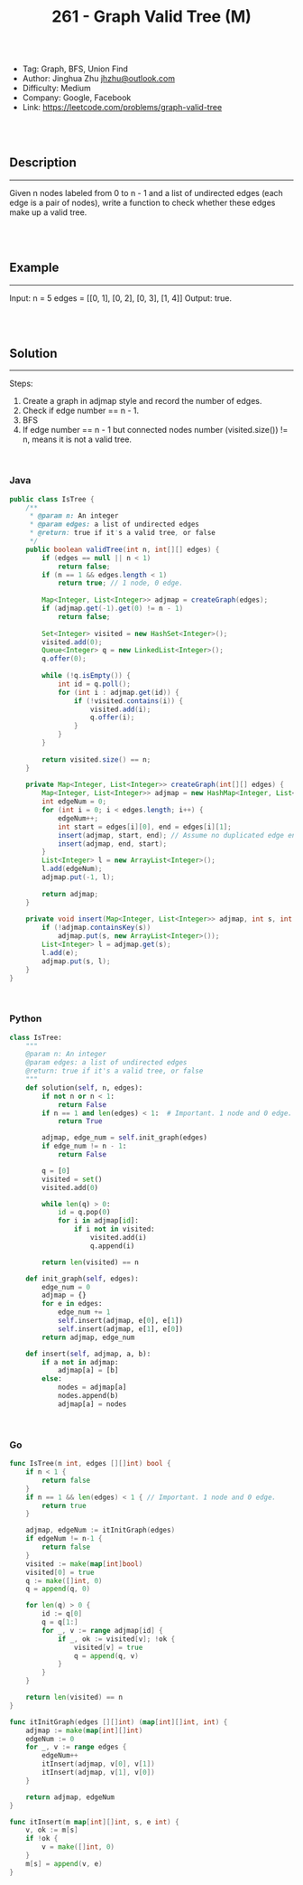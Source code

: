 # <center>261 - Graph Valid Tree (M)</center> 



<br></br>

* Tag: Graph, BFS, Union Find
* Author: Jinghua Zhu <jhzhu@outlook.com>
* Difficulty: Medium
* Company: Google, Facebook
* Link: https://leetcode.com/problems/graph-valid-tree

<br></br>



## Description
----
Given n nodes labeled from 0 to n - 1 and a list of undirected edges (each edge is a pair of nodes), write a function to check whether these edges make up a valid tree.

<br></br>



## Example
----
Input: n = 5 edges = [[0, 1], [0, 2], [0, 3], [1, 4]]
Output: true.

<br></br>



## Solution
----
Steps:
1. Create a graph in adjmap style and record the number of edges.
2. Check if edge number == n - 1.
3. BFS
4. If edge number == n - 1 but connected nodes number (visited.size()) != n, means it is not a valid tree.

<br>



### Java
```java
public class IsTree {
	/**
     * @param n: An integer
     * @param edges: a list of undirected edges
     * @return: true if it's a valid tree, or false
     */
    public boolean validTree(int n, int[][] edges) {
        if (edges == null || n < 1)
            return false;
        if (n == 1 && edges.length < 1)
            return true; // 1 node, 0 edge.
        
        Map<Integer, List<Integer>> adjmap = createGraph(edges);
        if (adjmap.get(-1).get(0) != n - 1)
            return false;
    
        Set<Integer> visited = new HashSet<Integer>();
        visited.add(0);
        Queue<Integer> q = new LinkedList<Integer>();
        q.offer(0);
        
        while (!q.isEmpty()) {
            int id = q.poll();
            for (int i : adjmap.get(id)) {
                if (!visited.contains(i)) {
                    visited.add(i);
                    q.offer(i);
                }
            }
        }
        
        return visited.size() == n;
    }
    
    private Map<Integer, List<Integer>> createGraph(int[][] edges) {
        Map<Integer, List<Integer>> adjmap = new HashMap<Integer, List<Integer>>();
        int edgeNum = 0;
        for (int i = 0; i < edges.length; i++) {
            edgeNum++;
            int start = edges[i][0], end = edges[i][1];
            insert(adjmap, start, end); // Assume no duplicated edge entries in input array.
            insert(adjmap, end, start);
        }
        List<Integer> l = new ArrayList<Integer>();
        l.add(edgeNum);
        adjmap.put(-1, l);
        
        return adjmap;
    }
    
    private void insert(Map<Integer, List<Integer>> adjmap, int s, int e) {
        if (!adjmap.containsKey(s))
            adjmap.put(s, new ArrayList<Integer>());
        List<Integer> l = adjmap.get(s);
        l.add(e);
        adjmap.put(s, l);
    }
}
```

<br>


### Python
```python
class IsTree:
    """
    @param n: An integer
    @param edges: a list of undirected edges
    @return: true if it's a valid tree, or false
    """
    def solution(self, n, edges):
        if not n or n < 1:
            return False
        if n == 1 and len(edges) < 1:  # Important. 1 node and 0 edge.
            return True

        adjmap, edge_num = self.init_graph(edges)
        if edge_num != n - 1:
            return False

        q = [0]
        visited = set()
        visited.add(0)

        while len(q) > 0:
            id = q.pop(0)
            for i in adjmap[id]:
                if i not in visited:
                    visited.add(i)
                    q.append(i)

        return len(visited) == n

    def init_graph(self, edges):
        edge_num = 0
        adjmap = {}
        for e in edges:
            edge_num += 1
            self.insert(adjmap, e[0], e[1])
            self.insert(adjmap, e[1], e[0])
        return adjmap, edge_num

    def insert(self, adjmap, a, b):
        if a not in adjmap:
            adjmap[a] = [b]
        else:
            nodes = adjmap[a]
            nodes.append(b)
            adjmap[a] = nodes
```

<br>


### Go
```go
func IsTree(n int, edges [][]int) bool {
	if n < 1 {
		return false
	}
	if n == 1 && len(edges) < 1 { // Important. 1 node and 0 edge.
		return true
	}

	adjmap, edgeNum := itInitGraph(edges)
	if edgeNum != n-1 {
		return false
	}
	visited := make(map[int]bool)
	visited[0] = true
	q := make([]int, 0)
	q = append(q, 0)

	for len(q) > 0 {
		id := q[0]
		q = q[1:]
		for _, v := range adjmap[id] {
			if _, ok := visited[v]; !ok {
				visited[v] = true
				q = append(q, v)
			}
		}
	}

	return len(visited) == n
}

func itInitGraph(edges [][]int) (map[int][]int, int) {
	adjmap := make(map[int][]int)
	edgeNum := 0
	for _, v := range edges {
		edgeNum++
		itInsert(adjmap, v[0], v[1])
		itInsert(adjmap, v[1], v[0])
	}

	return adjmap, edgeNum
}

func itInsert(m map[int][]int, s, e int) {
	v, ok := m[s]
	if !ok {
		v = make([]int, 0)
	}
	m[s] = append(v, e)
}

```
